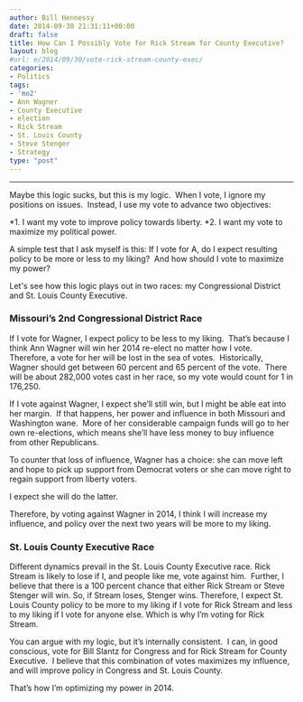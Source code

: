 ```yaml
---
author: Bill Hennessy
date: 2014-09-30 21:31:11+00:00
draft: false
title: How Can I Possibly Vote for Rick Stream for County Executive?
layout: blog
#url: e/2014/09/30/vote-rick-stream-county-exec/
categories:
- Politics
tags:
- 'mo2'
- Ann Wagner
- County Executive
- election
- Rick Stream
- St. Louis County
- Steve Stenger
- Strategy
type: "post"
---
```


* * *



Maybe this logic sucks, but this is my logic.  When I vote, I ignore my positions on issues.  Instead, I use my vote to advance two objectives:




*1. I want my vote to improve policy towards liberty.
*2. I want my vote to maximize my political power.


A simple test that I ask myself is this: If I vote for A, do I expect resulting policy to be more or less to my liking?  And how should I vote to maximize my power?

Let's see how this logic plays out in two races: my Congressional District and St. Louis County Executive.



### Missouri’s 2nd Congressional District Race



If I vote for Wagner, I expect policy to be less to my liking.  That’s because I think Ann Wagner will win her 2014 re-elect no matter how I vote.  Therefore, a vote for her will be lost in the sea of votes.  Historically, Wagner should get between 60 percent and 65 percent of the vote.  There will be about 282,000 votes cast in her race, so my vote would count for 1 in 176,250.

If I vote against Wagner, I expect she’ll still win, but I might be able eat into her margin.  If that happens, her power and influence in both Missouri and Washington wane.  More of her considerable campaign funds will go to her own re-elections, which means she’ll have less money to buy influence from other Republicans.

To counter that loss of influence, Wagner has a choice: she can move left and hope to pick up support from Democrat voters or she can move right to regain support from liberty voters.

I expect she will do the latter.

Therefore, by voting against Wagner in 2014, I think I will increase my influence, and policy over the next two years will be more to my liking.



### St. Louis County Executive Race



Different dynamics prevail in the St. Louis County Executive race. Rick Stream is likely to lose if I, and people like me, vote against him.  Further, I believe that there is a 100 percent chance that either Rick Stream or Steve Stenger will win. So, if Stream loses, Stenger wins. Therefore, I expect St. Louis County policy to be more to my liking if I vote for Rick Stream and less to my liking if I vote for anyone else. Which is why I’m voting for Rick Stream.

You can argue with my logic, but it’s internally consistent.  I can, in good conscious, vote for Bill Slantz for Congress and for Rick Stream for County Executive.  I believe that this combination of votes maximizes my influence, and will improve policy in Congress and St. Louis County.

That’s how I’m optimizing my power in 2014.
